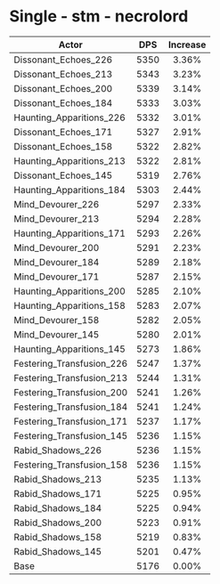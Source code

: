 # Single - stm - necrolord
| Actor | DPS | Increase |
|---|:---:|:---:|
|Dissonant_Echoes_226|5350|3.36%|
|Dissonant_Echoes_213|5343|3.23%|
|Dissonant_Echoes_200|5339|3.14%|
|Dissonant_Echoes_184|5333|3.03%|
|Haunting_Apparitions_226|5332|3.01%|
|Dissonant_Echoes_171|5327|2.91%|
|Dissonant_Echoes_158|5322|2.82%|
|Haunting_Apparitions_213|5322|2.81%|
|Dissonant_Echoes_145|5319|2.76%|
|Haunting_Apparitions_184|5303|2.44%|
|Mind_Devourer_226|5297|2.33%|
|Mind_Devourer_213|5294|2.28%|
|Haunting_Apparitions_171|5293|2.26%|
|Mind_Devourer_200|5291|2.23%|
|Mind_Devourer_184|5289|2.18%|
|Mind_Devourer_171|5287|2.15%|
|Haunting_Apparitions_200|5285|2.10%|
|Haunting_Apparitions_158|5283|2.07%|
|Mind_Devourer_158|5282|2.05%|
|Mind_Devourer_145|5280|2.01%|
|Haunting_Apparitions_145|5273|1.86%|
|Festering_Transfusion_226|5247|1.37%|
|Festering_Transfusion_213|5244|1.31%|
|Festering_Transfusion_200|5241|1.26%|
|Festering_Transfusion_184|5241|1.24%|
|Festering_Transfusion_171|5237|1.17%|
|Festering_Transfusion_145|5236|1.15%|
|Rabid_Shadows_226|5236|1.15%|
|Festering_Transfusion_158|5236|1.15%|
|Rabid_Shadows_213|5235|1.13%|
|Rabid_Shadows_171|5225|0.95%|
|Rabid_Shadows_184|5225|0.94%|
|Rabid_Shadows_200|5223|0.91%|
|Rabid_Shadows_158|5219|0.83%|
|Rabid_Shadows_145|5201|0.47%|
|Base|5176|0.00%|

